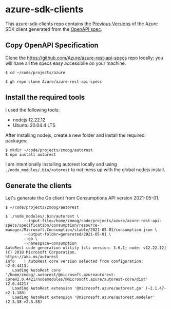 # azure-sdk-clients

This azure-sdk-clients repo contains the [Previous Versions](https://github.com/Azure/azure-sdk-for-go#management-previous-versions) of the Azure SDK client generated from the [OpenAPI spec](https://github.com/Azure/azure-rest-api-specs).


## Copy OpenAPI Specification

Clone the https://github.com/Azure/azure-rest-api-specs repo locally; you will have all the specs easy accessibile on your machine.

```shell
$ cd ~/code/projects/azure

$ gh repo clone Azure/azure-rest-api-specs
```


## Install the required tools

I used the following tools:

- nodejs 12.22.12
- Ubuntu 20.04.4 LTS

After installing nodejs, create a new folder and install the required packages:

```shell
$ mkdir ~/code/projects/zmoog/autorest
$ npm install autorest
```

I am intentionally installing autorest locally and using `./node_modules/.bin/autorest` to not mess up with the global nodejs install.


## Generate the clients

Let's generate the Go client from Consumptions API version 2021-05-01.

```shell
$ ~/code/projects/zmoog/autorest

$ ./node_modules/.bin/autorest \
        --input-file=/home/zmoog/code/projects/azure/azure-rest-api-specs/specification/consumption/resource-manager/Microsoft.Consumption/stable/2021-05-01/consumption.json \
        --output-folder=generated/2021-05-01 \
        --go \
        --namespace=consumption
AutoRest code generation utility [cli version: 3.6.1; node: v12.22.12]
(C) 2018 Microsoft Corporation.
https://aka.ms/autorest
info    | AutoRest core version selected from configuration: ~2.0.4413.
   Loading AutoRest core      '/home/zmoog/.autorest/@microsoft.azureautorest-core@2.0.4421/nodemodules/@microsoft.azure/autorest-core/dist' (2.0.4421)
   Loading AutoRest extension '@microsoft.azure/autorest.go' (~2.1.47->2.1.188)
   Loading AutoRest extension '@microsoft.azure/autorest.modeler' (2.3.38->2.3.38)
